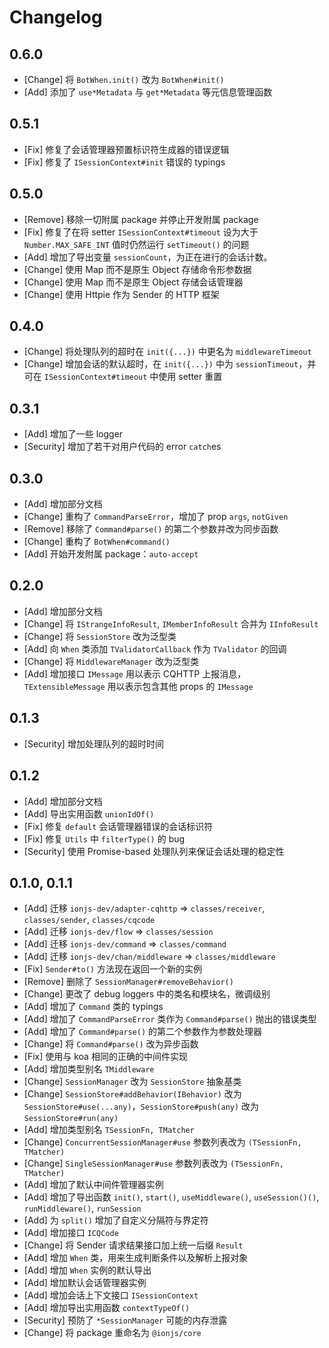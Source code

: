 # Changelog

## 0.6.0
- [Change] 将 `BotWhen.init()` 改为 `BotWhen#init()`
- [Add] 添加了 `use*Metadata` 与 `get*Metadata` 等元信息管理函数

## 0.5.1
- [Fix] 修复了会话管理器预置标识符生成器的错误逻辑
- [Fix] 修复了 `ISessionContext#init` 错误的 typings

## 0.5.0
- [Remove] 移除一切附属 package 并停止开发附属 package
- [Fix] 修复了在将 setter `ISessionContext#timeout` 设为大于 `Number.MAX_SAFE_INT` 值时仍然运行 `setTimeout()` 的问题
- [Add] 增加了导出变量 `sessionCount`，为正在进行的会话计数。
- [Change] 使用 Map 而不是原生 Object 存储命令形参数据
- [Change] 使用 Map 而不是原生 Object 存储会话管理器
- [Change] 使用 Httpie 作为 Sender 的 HTTP 框架

## 0.4.0
- [Change] 将处理队列的超时在 `init({...})` 中更名为 `middlewareTimeout`
- [Change] 增加会话的默认超时，在 `init({...})` 中为 `sessionTimeout`，并可在 `ISessionContext#timeout` 中使用 setter 重置

## 0.3.1
- [Add] 增加了一些 logger
- [Security] 增加了若干对用户代码的 error `catch`es

## 0.3.0
- [Add] 增加部分文档
- [Change] 重构了 `CommandParseError`，增加了 prop `args`, `notGiven`
- [Remove] 移除了 `Command#parse()` 的第二个参数并改为同步函数
- [Change] 重构了 `BotWhen#command()`
- [Add] 开始开发附属 package：`auto-accept`

## 0.2.0
- [Add] 增加部分文档
- [Change] 将 `IStrangeInfoResult`, `IMemberInfoResult` 合并为 `IInfoResult`
- [Change] 将 `SessionStore` 改为泛型类
- [Add] 向 `When` 类添加 `TValidatorCallback` 作为 `TValidator` 的回调
- [Change] 将 `MiddlewareManager` 改为泛型类
- [Add] 增加接口 `IMessage` 用以表示 CQHTTP 上报消息，`TExtensibleMessage` 用以表示包含其他 props 的 `IMessage`

## 0.1.3
- [Security] 增加处理队列的超时时间

## 0.1.2
- [Add] 增加部分文档
- [Add] 导出实用函数 `unionIdOf()`
- [Fix] 修复 `default` 会话管理器错误的会话标识符
- [Fix] 修复 `Utils` 中 `filterType()` 的 bug
- [Security] 使用 Promise-based 处理队列来保证会话处理的稳定性

## 0.1.0, 0.1.1
- [Add] 迁移 `ionjs-dev/adapter-cqhttp` => `classes/receiver`, `classes/sender`, `classes/cqcode`
- [Add] 迁移 `ionjs-dev/flow` => `classes/session`
- [Add] 迁移 `ionjs-dev/command` => `classes/command`
- [Add] 迁移 `ionjs-dev/chan/middleware` => `classes/middleware`
- [Fix] `Sender#to()` 方法现在返回一个新的实例
- [Remove] 删除了 `SessionManager#removeBehavior()`
- [Change] 更改了 debug loggers 中的类名和模块名，微调级别
- [Add] 增加了 `Command` 类的 typings
- [Add] 增加了 `CommandParseError` 类作为 `Command#parse()` 抛出的错误类型
- [Add] 增加了 `Command#parse()` 的第二个参数作为参数处理器
- [Change] 将 `Command#parse()` 改为异步函数
- [Fix] 使用与 koa 相同的正确的中间件实现
- [Add] 增加类型别名 `TMiddleware`
- [Change] `SessionManager` 改为 `SessionStore` 抽象基类
- [Change] `SessionStore#addBehavior(IBehavior)` 改为 `SessionStore#use(...any)`，`SessionStore#push(any)` 改为 `SessionStore#run(any)`
- [Add] 增加类型别名 `TSessionFn, TMatcher`
- [Change] `ConcurrentSessionManager#use` 参数列表改为 `(TSessionFn, TMatcher)`
- [Change] `SingleSessionManager#use` 参数列表改为 `(TSessionFn, TMatcher)`
- [Add] 增加了默认中间件管理器实例
- [Add] 增加了导出函数 `init()`, `start()`, `useMiddleware()`, `useSession()()`, `runMiddleware()`, `runSession`
- [Add] 为 `split()` 增加了自定义分隔符与界定符
- [Add] 增加接口 `ICQCode`
- [Change] 将 Sender 请求结果接口加上统一后缀 `Result`
- [Add] 增加 `When` 类，用来生成判断条件以及解析上报对象
- [Add] 增加 `When` 实例的默认导出
- [Add] 增加默认会话管理器实例
- [Add] 增加会话上下文接口 `ISessionContext`
- [Add] 增加导出实用函数 `contextTypeOf()`
- [Security] 预防了 `*SessionManager` 可能的内存泄露
- [Change] 将 package 重命名为 `@ionjs/core`
